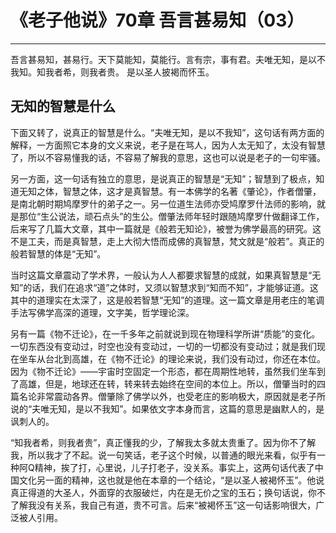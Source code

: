 # 《老子他说》70章 吾言甚易知（03）

------

吾言甚易知，甚易行。天下莫能知，莫能行。言有宗，事有君。夫唯无知，是以不我知。知我者希，则我者贵。 是以圣人披褐而怀玉。

## 无知的智慧是什么

下面又转了，说真正的智慧是什么。“夫唯无知，是以不我知”，这句话有两方面的解释，一方面照它本身的文义来说，老子是在骂人，因为人太无知了，太没有智慧了，所以不容易懂我的话，不容易了解我的意思，这也可以说是老子的一句牢骚。

另一方面，这一句话有独立的意思，是说真正的智慧是“无知”；智慧到了极点，知道无知之体，智慧之体，这才是真智慧。有一本佛学的名著《肇论》，作者僧肇，是南北朝时期鸠摩罗什的弟子之一。另一位道生法师亦受鸠摩罗什法师的影响，就是那位“生公说法，顽石点头”的生公。僧肇法师年轻时跟随鸠摩罗什做翻译工作，后来写了几篇大文章，其中一篇就是《般若无知论》，被誉为佛学最高的研究。这不是工夫，而是真智慧，走上大彻大悟而成佛的真智慧，梵文就是“般若”。真正的般若智慧的体是“无知”。

当时这篇文章震动了学术界，一般认为人人都要求智慧的成就，如果真智慧是“无知”的话，我们在追求“道”之体时，又须以智慧求到“知而不知”，才能够证道。这其中的道理实在太深了，这是般若智慧“无知”的道理。这一篇文章是用老庄的笔调手法写佛学高深的道理，文字美，哲学理论深。

另有一篇《物不迁论》，在一千多年之前就说到现在物理科学所讲“质能”的变化。一切东西没有变动过，时空也没有变动过，一切的一切都没有变动过；就是我们现在坐车从台北到高雄，在《物不迁论》的理论来说，我们没有动过，你还在本位。因为《物不迁论》——宇宙时空固定一个形态，都在周期性地转，虽然我们坐车到了高雄，但是，地球还在转，转来转去始终在空间的本位上。所以，僧肇当时的四篇名论非常震动各界。僧肇除了佛学以外，也受老庄的影响极大，原因就是老子所说的“夫唯无知，是以不我知”。如果依文字本身而言，这篇的意思是幽默人的，是讽刺人的。

“知我者希，则我者贵”，真正懂我的少，了解我太多就太贵重了。因为你不了解我，所以我才了不起。说一句笑话，老子这个时候，以普通的眼光来看，似乎有一种阿Q精神，挨了打，心里说，儿子打老子，没关系。事实上，这两句话代表了中国文化另一面的精神，这也就是他在本章的一个结论，“是以圣人被褐怀玉”。他说真正得道的大圣人，外面穿的衣服破烂，内在是无价之宝的玉石；换句话说，你不了解我没有关系，我自己有道，贵不可言。后来“被褐怀玉”这一句话影响很大，广泛被人引用。